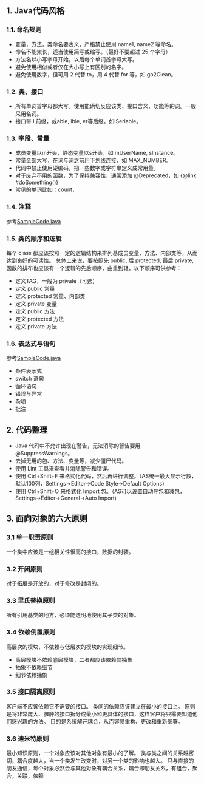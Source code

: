 ## 1. Java代码风格

### 1.1. 命名规则
* 变量，方法，类命名要表义，严格禁止使用 name1, name2 等命名。
* 命名不能太长，适当使用简写或缩写。（最好不要超过 25 个字母）
* 方法名以小写字母开始，以后每个单词首字母大写。
* 避免使用相似或者仅在大小写上有区别的名字。
* 避免使用数字，但可用 2 代替 to，用 4 代替 for 等，如 go2Clean。

### 1.2. 类、接口
* 所有单词首字母都大写。使用能确切反应该类、接口含义、功能等的词。一般采用名词。
* 接口带 I 前缀，或able, ible, er等后缀。如ISeriable。

### 1.3. 字段、常量
* 成员变量以m开头，静态变量以s开头，如 mUserName, sInstance。
* 常量全部大写，在词与词之前用下划线连接，如 MAX_NUMBER。
* 代码中禁止使用硬编码，把一些数字或字符串定义成常用量。
* 对于废弃不用的函数，为了保持兼容性，通常添加 @Deprecated，如 {@link #doSomething()}
* 常见的单词比如：count，

### 1.4. 注释
参考[SampleCode.java](./sample/SampleCode.java)

### 1.5. 类的顺序和逻辑
每个 class 都应该按照一定的逻辑结构来排列基成员变量、方法、内部类等，从而达到良好的可读性。
总体上来说，要按照先 public, 后 protected, 最后 private, 函数的排布也应该有一个逻辑的先后顺序，由重到轻。以下顺序可供参考：
* 定义TAG，一般为 private（可选）<br>
* 定义 public 常量<br>
* 定义 protected 常量、内部类<br>
* 定义 private 变量<br>
* 定义 public 方法<br>
* 定义 protected 方法<br>
* 定义 private 方法<br>

### 1.6. 表达式与语句
参考[SampleCode.java](./sample/SampleCode.java)
* 条件表示式
* switch 语句
* 循环语句
* 错误与异常
* 杂项
* 批注

## 2. 代码整理
* Java 代码中不允许出现在警告，无法消除的警告要用 @SuppressWarnings。
* 去掉无用的包、方法、变量等，减少僵尸代码。
* 使用 Lint 工具来查看并消除警告和错误。
* 使用 Ctrl+Shift+F 来格式化代码，然后再进行调整。（AS统一最大显示行数，默认100列，Settings->Editor->Code Style->Default Options）
* 使用 Ctrl+Shift+O 来格式化 Import 包。（AS可以设置自动导包和减包，Settings->Editor->General->Auto Import)


## 3. 面向对象的六大原则

### 3.1 单一职责原则
一个类中应该是一组相关性很高的接口，数据的封装。

### 3.2 开闭原则
对于拓展是开放的，对于修改是封闭的。

### 3.3 里氏替换原则
所有引用基类的地方，必须能透明地使用其子类的对象。

### 3.4 依赖倒置原则
高层次的模块，不依赖与低层次的模块的实现细节。
* 高层模块不依赖底层模块，二者都应该依赖其抽象
* 抽象不依赖细节
* 细节依赖抽象

### 3.5 接口隔离原则
客户端不应该依赖它不需要的接口。
类间的依赖应该建立在最小的接口上。
原则是将非常庞大、臃肿的接口拆分成最小和更具体的接口，这样客户将只需要知道他们感兴趣的方法。
目的是系统解开耦合，从而容易重构、更改和重新部署。

### 3.6 迪米特原则
最小知识原则，一个对象应该对其他对象有最小的了解。
类与类之间的关系越密切，耦合度越大，当一个类发生改变时，对另一个类的影响也越大。
只与直接的朋友通信，每个对象必然会与其他对象有耦合关系，耦合即朋友关系，有组合，聚合，关联，依赖
